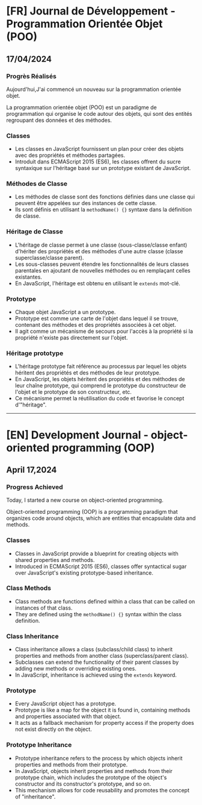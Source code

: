 # [FR] Journal de Développement - Programmation Orientée Objet (POO)

## 17/04/2024

### Progrès Réalisés

Aujourd'hui,J'ai commencé un nouveau sur la programmation orientée objet.

La programmation orientée objet (POO) est un paradigme de programmation qui organise le code autour des objets, qui sont des entités regroupant des données et des méthodes.

### Classes

- Les classes en JavaScript fournissent un plan pour créer des objets avec des propriétés et méthodes partagées.
- Introduit dans ECMAScript 2015 (ES6), les classes offrent du sucre syntaxique sur l'héritage basé sur un prototype existant de JavaScript.

### Méthodes de Classe

- Les méthodes de classe sont des fonctions définies dans une classe qui peuvent être appelées sur des instances de cette classe.
- Ils sont définis en utilisant la `methodName() {}` syntaxe dans la définition de classe.

### Héritage de Classe

- L'héritage de classe permet à une classe (sous-classe/classe enfant) d'hériter des propriétés et des méthodes d'une autre classe (classe superclasse/classe parent).
- Les sous-classes peuvent étendre les fonctionnalités de leurs classes parentales en ajoutant de nouvelles méthodes ou en remplaçant celles existantes.
- En JavaScript, l'héritage est obtenu en utilisant le `extends` mot-clé.

### Prototype

- Chaque objet JavaScript a un prototype.
- Prototype est comme une carte de l'objet dans lequel il se trouve, contenant des méthodes et des propriétés associées à cet objet.
- Il agit comme un mécanisme de secours pour l'accès à la propriété si la propriété n'existe pas directement sur l'objet.

### Héritage prototype

- L'héritage prototype fait référence au processus par lequel les objets héritent des propriétés et des méthodes de leur prototype.
- En JavaScript, les objets héritent des propriétés et des méthodes de leur chaîne prototype, qui comprend le prototype du constructeur de l'objet et le prototype de son constructeur, etc.
- Ce mécanisme permet la réutilisation du code et favorise le concept d'"héritage".

---

# [EN] Development Journal - object-oriented programming (OOP)

## April 17,2024

### Progress Achieved

Today, I started a new course on object-oriented programming.

Object-oriented programming (OOP) is a programming paradigm that organizes code around objects, which are entities that encapsulate data and methods.

### Classes

- Classes in JavaScript provide a blueprint for creating objects with shared properties and methods.
- Introduced in ECMAScript 2015 (ES6), classes offer syntactical sugar over JavaScript's existing prototype-based inheritance.

### Class Methods

- Class methods are functions defined within a class that can be called on instances of that class.
- They are defined using the `methodName() {}` syntax within the class definition.

### Class Inheritance

- Class inheritance allows a class (subclass/child class) to inherit properties and methods from another class (superclass/parent class).
- Subclasses can extend the functionality of their parent classes by adding new methods or overriding existing ones.
- In JavaScript, inheritance is achieved using the `extends` keyword.

### Prototype

- Every JavaScript object has a prototype.
- Prototype is like a map for the object it is found in, containing methods and properties associated with that object.
- It acts as a fallback mechanism for property access if the property does not exist directly on the object.

### Prototype Inheritance

- Prototype inheritance refers to the process by which objects inherit properties and methods from their prototype.
- In JavaScript, objects inherit properties and methods from their prototype chain, which includes the prototype of the object's constructor and its constructor's prototype, and so on.
- This mechanism allows for code reusability and promotes the concept of "inheritance".
